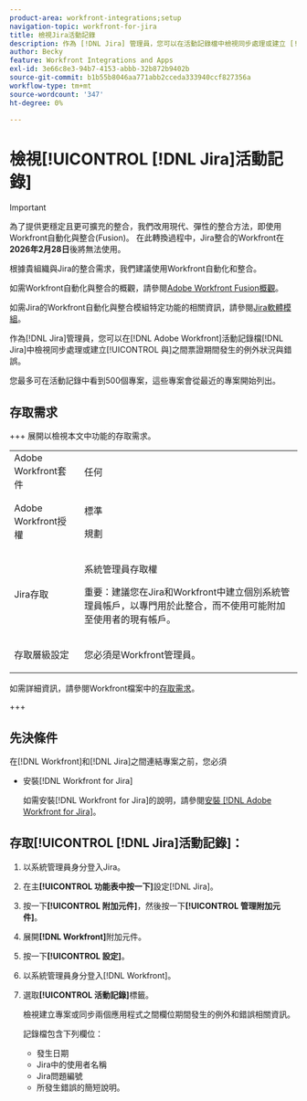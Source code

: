 ```yaml
---
product-area: workfront-integrations;setup
navigation-topic: workfront-for-jira
title: 檢視Jira活動記錄
description: 作為 [!DNL Jira] 管理員，您可以在活動記錄檔中檢視同步處理或建立 [!DNL Adobe Workfront] 與 [!DNL Jira] 之間票證期間發生的例外狀況與錯誤。
author: Becky
feature: Workfront Integrations and Apps
exl-id: 3e66c8e3-94b7-4153-abbb-32b872b9402b
source-git-commit: b1b55b8046aa771abb2cceda333940ccf827356a
workflow-type: tm+mt
source-wordcount: '347'
ht-degree: 0%

---
```


# 檢視[!UICONTROL [!DNL Jira]活動記錄]

>[!IMPORTANT]
>
>為了提供更穩定且更可擴充的整合，我們改用現代、彈性的整合方法，即使用Workfront自動化與整合(Fusion)。 在此轉換過程中，Jira整合的Workfront在&#x200B;**2026年2月28日**&#x200B;後將無法使用。
>
>根據貴組織與Jira的整合需求，我們建議使用Workfront自動化和整合。
>
>如需Workfront自動化與整合的概觀，請參閱[Adobe Workfront Fusion概觀](https://experienceleague.adobe.com/zh-hant/docs/workfront-fusion/using/get-started-with-fusion/understand-workfront-fusion/workfront-fusion-overview)。
>
>如需Jira的Workfront自動化與整合模組特定功能的相關資訊，請參閱[Jira軟體模組](https://experienceleague.adobe.com/zh-hant/docs/workfront-fusion/using/references/apps-and-their-modules/third-party-app-connectors/jira-software-modules)。

<!--

>[!IMPORTANT]
>
>To deliver more stable and scalable integrations, we're shifting to a modern, flexible integration approach using Workfront Automation and Integration (Fusion). As part of this transition process, the Workfront for Jira integration will not be available after **February 28, 2026**. 
>
>We recommend using Workfront Automation and Integration for your organization's integration needs with Jira. 
>
>Eight ready-to-use Workfront Automation and Integration templates for Jira will be available by August to help replicate common workflows and accelerate implementation. Templates are fully customizable to meet specific business needs and can be extended as requirements evolve. 
> 
>For an overview of Workfront Automation and Integration, see [Adobe Workfront Fusion overview](https://experienceleague.adobe.com/zh-hant/docs/workfront-fusion/using/get-started-with-fusion/understand-workfront-fusion/workfront-fusion-overview). 
>
>For information about the specific capabilities of the Workfront Automation and Integration modules for Jira, see [Jira Software modules](https://experienceleague.adobe.com/zh-hant/docs/workfront-fusion/using/references/apps-and-their-modules/third-party-app-connectors/jira-software-modules). 

-->

作為[!DNL Jira]管理員，您可以在[!DNL Adobe Workfront]活動記錄檔[!DNL Jira]中檢視同步處理或建立[!UICONTROL 與]之間票證期間發生的例外狀況與錯誤。

您最多可在活動記錄中看到500個專案，這些專案會從最近的專案開始列出。

## 存取需求

+++ 展開以檢視本文中功能的存取需求。

<table style="table-layout:auto"> 
 <col> 
 <col> 
 <tbody> 
  <tr> 
   <td role="rowheader">Adobe Workfront套件</td> 
   <td><p>任何</p>
   </td> 
  </tr> 
  <tr> 
   <td role="rowheader">Adobe Workfront授權</td> 
   <td><p>標準 </p>
       <p>規劃 </p>
   </td>
  </tr> 
  <tr> 
   <td role="rowheader">Jira存取</td> 
   <td> <p>系統管理員存取權</p> <p>重要：建議您在Jira和Workfront中建立個別系統管理員帳戶，以專門用於此整合，而不使用可能附加至使用者的現有帳戶。</p> </td> 
  </tr> 
  <tr> 
   <td role="rowheader">存取層級設定</td> 
   <td> <p>您必須是Workfront管理員。</p> </td> 
  </tr> 
 </tbody> 
</table>

如需詳細資訊，請參閱Workfront檔案中的[存取需求](/help/quicksilver/administration-and-setup/add-users/access-levels-and-object-permissions/access-level-requirements-in-documentation.md)。

+++

## 先決條件

在[!DNL Workfront]和[!DNL Jira]之間連結專案之前，您必須

* 安裝[!DNL Workfront for Jira]

  如需安裝[!DNL Workfront for Jira]的說明，請參閱[安裝 [!DNL Adobe Workfront for Jira]](../../workfront-integrations-and-apps/use-workfront-with-jira/install-workfront-for-jira.md)。

## 存取[!UICONTROL [!DNL Jira]活動記錄]：

1. 以系統管理員身分登入Jira。
1. 在主&#x200B;**[!UICONTROL 功能表中按一下]**&#x200B;設定[!DNL Jira]。
1. 按一下&#x200B;**[!UICONTROL 附加元件]**，然後按一下&#x200B;**[!UICONTROL 管理附加元件]**。

1. 展開&#x200B;**[!DNL Workfront]**&#x200B;附加元件。
1. 按一下&#x200B;**[!UICONTROL 設定]**。
1. 以系統管理員身分登入[!DNL Workfront]。
1. 選取&#x200B;**[!UICONTROL 活動記錄]**&#x200B;標籤。

   檢視建立專案或同步兩個應用程式之間欄位期間發生的例外和錯誤相關資訊。

   記錄檔包含下列欄位：

   * 發生日期
   * Jira中的使用者名稱
   * Jira問題編號
   * 所發生錯誤的簡短說明。
